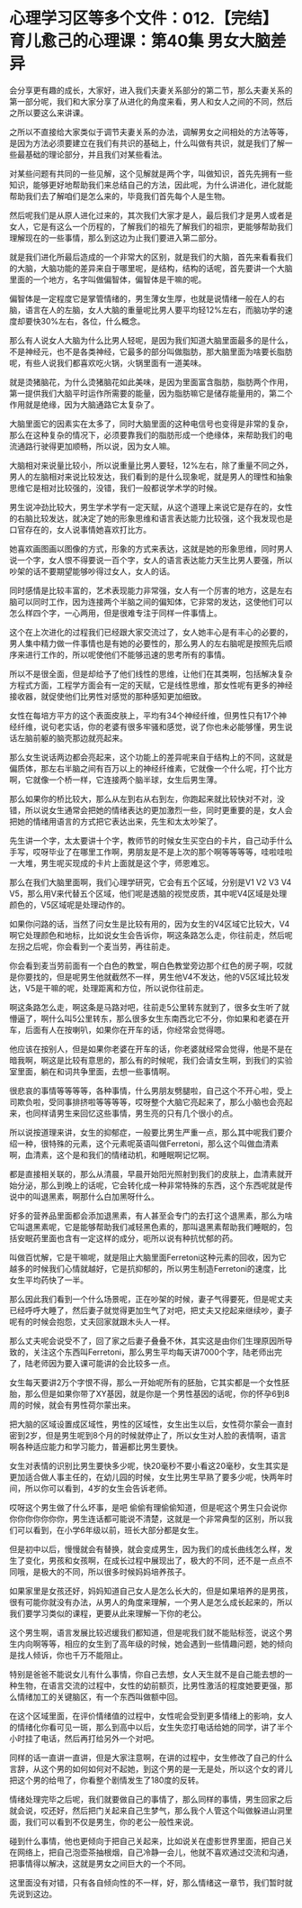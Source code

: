 # 心理学习区等多个文件：012.【完结】育儿愈己的心理课：第40集 男女大脑差异

会分享更有趣的成长，大家好，进入我们夫妻关系部分的第二节，那么夫妻关系的第一部分呢，我们和大家分享了从进化的角度来看，男人和女人之间的不同，然后之所以要这么来讲课。

之所以不直接给大家类似于调节夫妻关系的办法，调解男女之间相处的方法等等，是因为方法必须要建立在我们有共识的基础上，什么叫做有共识，就是我们了解一些最基础的理论部分，并且我们对某些看法。

对某些问题有共同的一些见解，这个见解就是两个字，叫做知识，首先先拥有一些知识，能够更好地帮助我们来总结自己的方法，因此呢，为什么讲进化，进化就能帮助我们去了解咱们是怎么来的，毕竟我们首先每个人是生物。

然后呢我们是从原人进化过来的，其次我们大家才是人，最后我们才是男人或者是女人，它是有这么一个历程的，了解我们的祖先了解我们的祖宗，更能够帮助我们理解现在的一些事情，那么到这边为止我们要进入第二部分。

就是我们进化所最后造成的一个非常大的区别，就是我们的大脑，首先来看看我们的大脑，大脑功能的差异来自于哪里呢，是结构，结构的话呢，首先要讲一个大脑里面的一个地方，名字叫做偏智体，偏智体是干嘛的呢。

偏智体是一定程度它是掌管情绪的，男生薄女生厚，也就是说情绪一般在人的右脑，语言在人的左脑，女人大脑的重量呢比男人要平均轻12%左右，而脑功学的速度却要快30%左右，各位，什么概念。

那么有人说女人大脑为什么比男人轻呢，是因为我们知道大脑里面最多的是什么，不是神经元，也不是各类神经，它最多的部分叫做脂肪，那大脑里面为啥要长脂肪呢，有些人说我们都喜欢吃火锅，火锅里面有一道美味。

就是烫猪脑花，为什么烫猪脑花如此美味，是因为里面富含脂肪，脂肪两个作用，第一提供我们大脑平时运作所需要的能量，因为脂肪嘛它是储存能量用的，第二个作用就是绝缘，因为大脑通路它太复杂了。

大脑里面它的因素实在太多了，同时大脑里面的这种电信号也变得是非常的复杂，那么在这种复杂的情况下，必须要靠我们的脂肪形成一个绝缘体，来帮助我们的电流通路行驶得更加顺畅，所以说，因为女人嘛。

大脑相对来说量比较小，所以说重量比男人要轻，12%左右，除了重量不同之外，男人的左脑相对来说比较发达，我们看到的是什么现象呢，就是男人的理性和抽象思维它是相对比较强的，没错，我们一般都说学术学的时候。

男生说冲劲比较大，男生学术学有一定天赋，从这个道理上来说它是存在的，女性的右脑比较发达，就决定了她的形象思维和语言表达能力比较强，这个我发现也是口官存在的，女人说事情她喜欢打比方。

她喜欢画图画以图像的方式，形象的方式来表达，这就是她的形象思维，同时男人说一个字，女人恨不得要说一百个字，女人的语言表达能力天生比男人要强，所以吵架的话不要期望能够吵得过女人，女人的话。

同时感情是比较丰富的，艺术表现能力非常强，女人有一个厉害的地方，这是左右脑可以同时工作，因为连接两个半脑之间的偏知体，它非常的发达，这使他们可以怎么样四个字，一心两用，但是很难专注于同样一件事情上。

这个在上次进化的过程我们已经跟大家交流过了，女人她丰心是有丰心的必要的，男人集中精力做一件事情也是有她的必要性的，那么男人的左右脑呢是按照先后顺序来进行工作的，所以呢使他们不能够迅速的思考所有的事情。

所以不是很全面，但是却给予了他们线性的思维，让他们在其类啊，包括解决复杂方程式方面，工程学方面会有一定的天赋，它是线性思维，那女性呢有更多的神经接收器，就促使他们比男性对感觉的那种感知更加细致。

女性在每培方平方的这个表面皮肤上，平均有34个神经纤维，但男性只有17个神经纤维，说句老实话，你的老婆有很多牢骚和感觉，说了你也未必能够懂，男生说话左脑前躯的脑壳那边就亮起来。

那么女生说话两边都会亮起来，这个功能上的差异呢来自于结构上的不同，这就是偏质体，那左右半脑之间有百万以上的神经纤维素，它就像一个什么呢，打个比方啊，它就像一个桥一样，它连接两个脑半球，女生后男生薄。

那么如果你的桥比较大，那么从左到右从右到左，你跑起来就比较快对不对，没错，所以说女生通常会把她的情绪表达的更加激烈一些，同时更重要的是，女人会把她的情绪用语言的方式把它表达出来，先生和太太吵架了。

先生讲一个字，太太要讲十个字，教师节的时候女生买空白的卡片，自己动手什么手写，哎呀毕业了在哪里工作啊，男朋友是不是上次的那个啊等等等等，哇啦哇啦一大堆，男生呢买现成的卡片上面就是这个字，师恩难忘。

那么在我们大脑里面啊，我们心理学研究，它会有五个区域，分别是V1 V2 V3 V4 V5，那么用V来代替五个区域，他们呢是透脑的视觉皮质，其中呢V4区域是处理颜色的，V5区域呢是处理动作的。

如果你问路的话，当然了问女生是比较有用的，因为女生的V4区域它比较大，V4啊它处理颜色和地标，比如说女生会告诉你，啊这条路怎么走，你往前走，然后呢左拐之后呢，你会看到一个麦当劳，再往前走。

你会看到麦当劳前面有一个白色的教堂，啊白色教堂旁边那个红色的房子啊，哎就是你要找的，但是呢男生他就截然不一样，男生他V4不发达，他的V5区域比较发达，V5是干嘛的呢，处理距离和方位，所以说你往前走。

啊这条路怎么走，啊这条是马路对吧，往前走5公里转东就到了，很多女生听了就懵逼了，啊什么叫5公里转东，那么很多女生东南西北它不分，你如果和老婆在开车，后面有人在按喇叭，如果你在开车的话，你经常会觉得嗯。

他应该在按别人，但是如果你老婆在开车的话，你老婆就经常会觉得，他是不是在暗我啊，啊这是比较有意思的，那么有的时候呢，我们会请女生啊，到我们的实验室里面，躺在和词共争里面，去想一些事情啊。

很悲哀的事情等等等等，各种事情，什么男朋友劈腿啦，自己这个不开心啦，受上司欺负啦，受同事排挤啦等等等等，哎呀整个大脑它亮起来了，那么小脑也会亮起来，也同样请男生来回忆这些事情，男生亮的只有几个很小的点。

所以说按道理来讲，女生的抑郁症，一般要比男生严重一点，那么其中呢我们要介绍一种，很特殊的元素，这个元素呢英语叫做Ferretoni，那么这个叫做血清素啊，血清素，这个是和我们的情绪动机，和睡眠啊记忆啊。

都是直接相关联的，那么从清晨，早晨开始阳光照射到我们的皮肤上，血清素就开始分泌，那么到晚上的话呢，它会转化成一种非常特殊的东西，这个东西呢就是传说中的叫退黑素，啊那什么白加黑呀什么。

好多的营养品里面都会添加退黑素，有人甚至会专门的去打这个退黑素，那么为啥它叫退黑素呢，它是能够帮助我们减轻黑色素的，那叫退黑素帮助我们睡眠的，包括安眠药里面也含有一定这样的成分，呃所以说有种抗忧郁的药。

叫做百忧解，它是干嘛呢，就是阻止大脑里面Ferretoni这种元素的回收，因为它越多的时候我们心情就越好，它是抗抑郁的，所以男生制造Ferretoni的速度，比女生平均药快了一半。

那么因此我们看到一个什么场景呢，正在吵架的时候，妻子气得要死，但是呢丈夫已经呼呼大睡了，然后妻子就觉得更加生气了对吧，把丈夫又挖起来继续吵，妻子呢有的时候会抱怨，丈夫回家就跟木头人一样。

那么丈夫呢会说受不了，回了家之后妻子叠叠不休，其实这是由你们生理原因所导致的，关注这个东西叫Ferretoni，那么男生平均每天讲7000个字，陆老师出完了，陆老师因为要入课可能讲的会比较多一点。

女生每天要讲2万个字恨不得，那么一开始呢所有的胚胎，它其实都是一个女性胚胎，那么但是如果你带了XY基因，就是你是一个男性基因的话呢，你的怀孕6到8周的时候，就会有男性荷尔蒙出来。

把大脑的区域设置成区域性，男性的区域性，女生出生以后，女性荷尔蒙会一直封密到2岁，但是男生呢到8个月的时候就停止了，所以女生对人脸的表情啊，语言啊各种适应能力和学习能力，普遍都比男生要快。

女生对表情的识别比男生要快多少呢，快20毫秒不要小看这20毫秒，女生其实是更加适合做人事主任的，在幼儿园的时候，女生比男生早熟了要多少呢，快两年时间，所以你可以看到，4岁的女生会告诉老师。

哎呀这个男生做了什么坏事，是吧 偷偷有理偷偷知道，但是呢这个男生只会说你你你你你你你你，男生连话都可能说不清楚，这就是一个非常典型的区别，所以我们可以看到，在小学6年级以前，班长大部分都是女生。

但是初中以后，慢慢就会有替换，就会变成男生，因为我们的成长曲线怎么样，发生了变化，男孩和女孩啊，在成长过程中展现出了，极大的不同，还不是一点点不同哦，是极大的不同，所以很多时候妈妈培养孩子。

如果家里是女孩还好，妈妈知道自己女人是怎么长大的，但是如果培养的是男孩，很有可能你就没有办法，从男人的角度来理解，一个男人是怎么成长起来的，所以我们要学习类似的课程，更要从此来理解一下你的老公。

这个男生啊，语言发展比较迟缓我们都知道，但是呢我们就不能贴标签，说这个男生内向啊等等，相应的女生到了高年级的时候，她会遇到一些情趣问题，她的倾向是找人倾诉，你也千万不能阻止。

特别是爸爸不能说女儿有什么事情，你自己去想，女人天生就不是自己能去想的一种生物，在语言交流的过程中，女性的幼前额页，比男性激活的程度她要更强，那么情绪加工的关键脑区，有一个东西叫做额中回。

在这个区域里面，在评价情绪值的过程中，女性呢会受到更多情绪上的影响，女人的情绪化你看可见一斑，那么到高中以后，女生失恋打电话给她的同学，讲了半个小时挂了电话，然后再打给另外一个对吧。

同样的话一直讲一直讲，但是大家注意啊，在讲的过程中，女生修改了自己的什么言辞，从这个男的如何如何对不起她，到这个男的是一无是处，所以这个女的肾儿把这个男的给甩了，你看整个剧情发生了180度的反转。

情绪处理完毕之后呢，我们就要做自己的事情了，那么同样的事情，男生回家之后就会说，哎还好，然后把门关起来自己生梦气，那么我个人管这个叫做躲进山洞里面，我们可以看到不仅是男生，你的老公一般性来说。

碰到什么事情，他也更倾向于把自己关起来，比如说关在虚影世界里面，把自己关在网络上，把自己泡壶茶抽根烟，自己冷静一会儿，他就不喜欢通过交流和沟通，把事情得以解决，这就是男女之间巨大的一个不同。

这里面没有对错，只有各自倾向性的不一样，好，那么情绪这一章节，我们暂时就先说到这边。